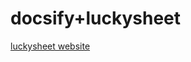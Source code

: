 # docsify+luckysheet

[luckysheet website](http://luckysheet.lashuju.com/demo/ ':include :type=iframe width=100% height=400px')
